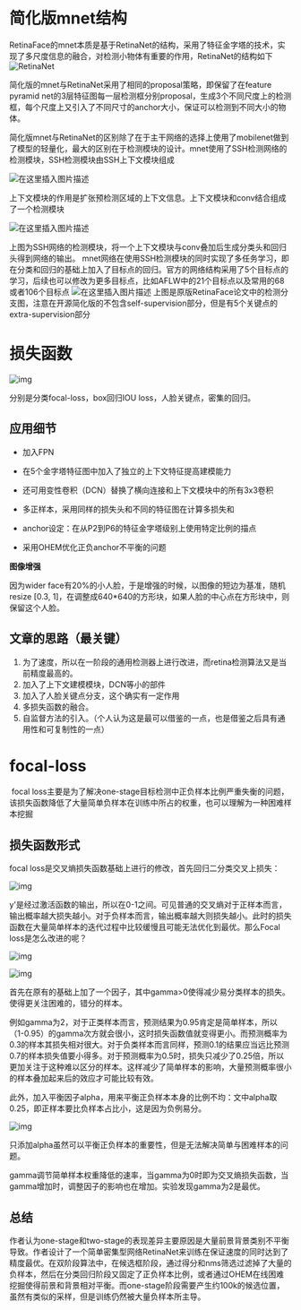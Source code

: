 # 简化版mnet结构

RetinaFace的mnet本质是基于RetinaNet的结构，采用了特征金字塔的技术，实现了多尺度信息的融合，对检测小物体有重要的作用，RetinaNet的结构如下
![RetinaNet](https://img-blog.csdnimg.cn/20190821155358325.png#pic_center)

简化版的mnet与RetinaNet采用了相同的proposal策略，即保留了在feature pyramid net的3层特征图每一层检测框分别proposal，生成3个不同尺度上的检测框，每个尺度上又引入了不同尺寸的anchor大小，保证可以检测到不同大小的物体。

简化版mnet与RetinaNet的区别除了在于主干网络的选择上使用了mobilenet做到了模型的轻量化，最大的区别在于检测模块的设计。mnet使用了SSH检测网络的检测模块，SSH检测模块由SSH上下文模块组成

![在这里插入图片描述](https://img-blog.csdnimg.cn/20190821155814691.png#pic_centercenter)

上下文模块的作用是扩张预检测区域的上下文信息。上下文模块和conv结合组成了一个检测模块

![在这里插入图片描述](https://img-blog.csdnimg.cn/20190821155617191.png#pic_centercenter)

上图为SSH网络的检测模块，将一个上下文模块与conv叠加后生成分类头和回归头得到网络的输出。
mnet网络在使用SSH检测模块的同时实现了多任务学习，即在分类和回归的基础上加入了目标点的回归。官方的网络结构采用了5个目标点的学习，后续也可以修改为更多目标点，比如AFLW中的21个目标点以及常用的68或者106个目标点
![在这里插入图片描述](https://img-blog.csdnimg.cn/20190821160126691.png#pic_center)
上图是原版RetinaFace论文中的检测分支图，注意在开源简化版的不包含self-supervision部分，但是有5个关键点的extra-supervision部分



# 损失函数



![img](https://img-blog.csdnimg.cn/2020030112571338.png)



分别是分类focal-loss，box回归IOU loss，人脸关键点，密集的回归。

## 应用细节

* 加入FPN

* 在5个金字塔特征图中加入了独立的上下文特征提高建模能力

* 还可用变性卷积（DCN）替换了横向连接和上下文模块中的所有3x3卷积

* 多正样本，采用同样的损失头和不同的特征图在计算多损失和

* anchor设定：在从P2到P6的特征金字塔级别上使用特定比例的描点

* 采用OHEM优化正负anchor不平衡的问题

**图像增强**

因为wider face有20%的小人脸，于是增强的时候，以图像的短边为基准，随机resize [0.3, 1]，在调整成640*640的方形块，如果人脸的中心点在方形块中，则保留这个人脸。

## 文章的思路（最关键）

1. 为了速度，所以在一阶段的通用检测器上进行改进，而retina检测算法又是当前精度最高的。
2. 加入了上下文建模模块，DCN等小的部件
3. 加入了人脸关键点分支，这个确实有一定作用
4. 多损失函数的融合。
5. 自监督方法的引入。（个人认为这是最可以借鉴的一点，也是借鉴之后具有通用性和可复制性的一点）

# focal-loss

​	focal loss主要是为了解决one-stage目标检测中正负样本比例严重失衡的问题，该损失函数降低了大量简单负样本在训练中所占的权重，也可以理解为一种困难样本挖掘



##  损失函数形式



  focal loss是交叉熵损失函数基础上进行的修改，首先回归二分类交叉上损失：



  ![img](https://images2018.cnblogs.com/blog/1055519/201808/1055519-20180818162755861-24998254.png)



y'是经过激活函数的输出，所以在0-1之间。可见普通的交叉熵对于正样本而言，输出概率越大损失越小。对于负样本而言，输出概率越大则损失越小。此时的损失函数在大量简单样本的迭代过程中比较缓慢且可能无法优化到最优。那么Focal loss是怎么改进的呢？



![img](https://images2018.cnblogs.com/blog/1055519/201808/1055519-20180818174822290-765890427.png)



![img](https://images2018.cnblogs.com/blog/1055519/201808/1055519-20180818170840882-453549240.png)



首先在原有的基础上加了一个因子，其中gamma>0使得减少易分类样本的损失。使得更关注困难的，错分的样本。

例如gamma为2，对于正类样本而言，预测结果为0.95肯定是简单样本，所以（1-0.95）的gamma次方就会很小，这时损失函数值就变得更小。而预测概率为0.3的样本其损失相对很大。对于负类样本而言同样，预测0.1的结果应当远比预测0.7的样本损失值要小得多。对于预测概率为0.5时，损失只减少了0.25倍，所以更加关注于这种难以区分的样本。这样减少了简单样本的影响，大量预测概率很小的样本叠加起来后的效应才可能比较有效。

此外，加入平衡因子alpha，用来平衡正负样本本身的比例不均：文中alpha取0.25，即正样本要比负样本占比小，这是因为负例易分。



 ![img](https://images2018.cnblogs.com/blog/1055519/201808/1055519-20180818174944824-933422059.png)



只添加alpha虽然可以平衡正负样本的重要性，但是无法解决简单与困难样本的问题。



gamma调节简单样本权重降低的速率，当gamma为0时即为交叉熵损失函数，当gamma增加时，调整因子的影响也在增加。实验发现gamma为2是最优。

##  总结

作者认为one-stage和two-stage的表现差异主要原因是大量前景背景类别不平衡导致。作者设计了一个简单密集型网络RetinaNet来训练在保证速度的同时达到了精度最优。在双阶段算法中，在候选框阶段，通过得分和nms筛选过滤掉了大量的负样本，然后在分类回归阶段又固定了正负样本比例，或者通过OHEM在线困难挖掘使得前景和背景相对平衡。而one-stage阶段需要产生约100k的候选位置，虽然有类似的采样，但是训练仍然被大量负样本所主导。








